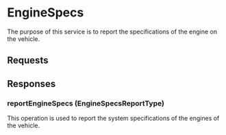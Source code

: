 # EngineSpecs
The purpose of this service is to report the specifications of the engine on the vehicle.

## Requests

## Responses
### reportEngineSpecs (EngineSpecsReportType)
This operation is used to report the system specifications of the engines of the vehicle.
